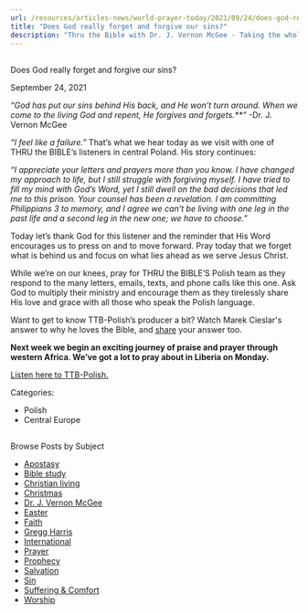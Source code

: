 ```yaml
---
url: /resources/articles-news/world-prayer-today/2021/09/24/does-god-really-forget-and-forgive-our-sins
title: "Does God really forget and forgive our sins?"
description: "Thru the Bible with Dr. J. Vernon McGee - Taking the whole Word to the whole world"
---
```







## 
 Does God really forget and forgive our sins?


September 24, 2021
![]()




*“God has put our sins behind His back, and He won’t turn around. When we come to the living God and repent, He forgives and forgets.**”* -Dr. J. Vernon McGee

*“I feel like a failure.”* That’s what we hear today as we visit with one of THRU the BIBLE’s listeners in central Poland. His story continues: 

*“I appreciate your letters and prayers more than you know. I have changed my approach to life, but I still struggle with forgiving myself. I have tried to fill my mind with God’s Word, yet I still dwell on the bad decisions that led me to this prison. Your counsel has been a revelation. I am committing Philippians 3 to memory, and I agree* *we can’t be living with one leg in the past life and a second leg in the new one; we have to choose.”*

Today let’s thank God for this listener and the reminder that His Word encourages us to press on and to move forward. Pray today that we forget what is behind us and focus on what lies ahead as we serve Jesus Christ.  

While we’re on our knees, pray for THRU the BIBLE’S Polish team as they respond to the many letters, emails, texts, and phone calls like this one. Ask God to multiply their ministry and encourage them as they tirelessly share His love and grace with all those who speak the Polish language. 

Want to get to know TTB-Polish’s producer a bit? Watch Marek Cieslar's answer to why he loves the Bible, and [share](/why-i-love-the-bible) your answer too.

  
**Next week we begin an exciting journey of praise and prayer through western Africa. We’ve got a lot to pray about in Liberia on Monday.**

[Listen here to TTB-Polish.](https://ttb.twr.org/home/day,0340/language,POL)



Categories: 


* Polish
* Central Europe









## 
 Browse Posts by Subject


* [Apostasy](/resources/articles-news/-in-tags/tags/Apostasy)
* [Bible study](/resources/articles-news/-in-tags/tags/Bible-study)
* [Christian living](/resources/articles-news/-in-tags/tags/Christian-living)
* [Christmas](/resources/articles-news/-in-tags/tags/Christmas)
* [Dr. J. Vernon McGee](/resources/articles-news/-in-tags/tags/Dr-J-Vernon-McGee)
* [Easter](/resources/articles-news/-in-tags/tags/easter)
* [Faith](/resources/articles-news/-in-tags/tags/Faith)
* [Gregg Harris](/resources/articles-news/-in-tags/tags/Gregg-Harris)
* [International](/resources/articles-news/-in-tags/tags/International)
* [Prayer](/resources/articles-news/-in-tags/tags/prayer)
* [Prophecy](/resources/articles-news/-in-tags/tags/Prophecy)
* [Salvation](/resources/articles-news/-in-tags/tags/Salvation)
* [Sin](/resources/articles-news/-in-tags/tags/sin)
* [Suffering & Comfort](/resources/articles-news/-in-tags/tags/Suffering-Comfort)
* [Worship](/resources/articles-news/-in-tags/tags/worship)






